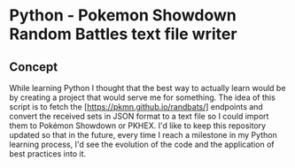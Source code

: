 # Python - Pokemon Showdown Random Battles text file writer
## Concept
While learning Python I thought that the best way to actually learn would be by creating a project that would serve me for something.
The idea of this script is to fetch the [https://pkmn.github.io/randbats/] endpoints and convert the received sets in JSON format to a text file so I could import them to Pokémon Showdown or PKHEX.
I'd like to keep this repository updated so that in the future, every time I reach a milestone in my Python learning process, I'd see the evolution of the code and the application of best practices into it.